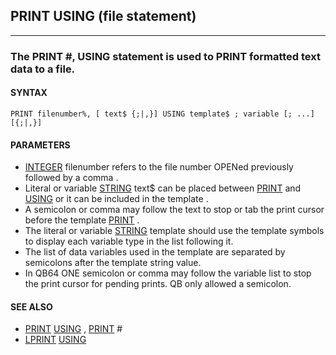 ## PRINT USING (file statement)
---

### The PRINT #, USING statement is used to PRINT formatted text data to a file.

#### SYNTAX

`PRINT filenumber%, [ text$ {;|,}] USING template$ ; variable [; ...][{;|,}]`

#### PARAMETERS
* [INTEGER](./INTEGER.md) filenumber refers to the file number OPENed previously followed by a comma .
* Literal or variable [STRING](./STRING.md) text$ can be placed between [PRINT](./PRINT.md) and [USING](./USING.md) or it can be included in the template .
* A semicolon or comma may follow the text to stop or tab the print cursor before the template [PRINT](./PRINT.md) .
* The literal or variable [STRING](./STRING.md) template should use the template symbols to display each variable type in the list following it.
* The list of data variables used in the template are separated by semicolons after the template string value.
* In QB64 ONE semicolon or comma may follow the variable list to stop the print cursor for pending prints. QB only allowed a semicolon.


#### SEE ALSO
* [PRINT](./PRINT.md) [USING](./USING.md) , [PRINT](./PRINT.md) #
* [LPRINT](./LPRINT.md) [USING](./USING.md)
